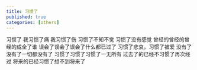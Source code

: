 ```yaml
---
title: 习惯了
published: true
categories: [others]
---
```


习惯了
我习惯了痛
我习惯了伤
习惯了不知不觉
习惯了没有感觉
曾经的曾经的曾经的成全了谁
误会了误会了误会了什么都已过了
习惯了悲哀，习惯了被爱
没有了没有了一切都没有了
习惯了习惯了习惯了一无所有
过去了的已经不习惯了再次经过
将来的已经习惯了想不到将来了